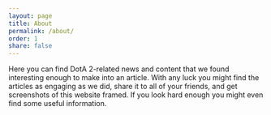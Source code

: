 ```yaml
---
layout: page
title: About
permalink: /about/
order: 1
share: false
---
```

Here you can find DotA 2-related news and content that we found interesting enough to make into an article. With any luck you might find the articles as engaging as we did, share it to all of your friends, and get screenshots of this website framed. If you look hard enough you might even find some useful information.
